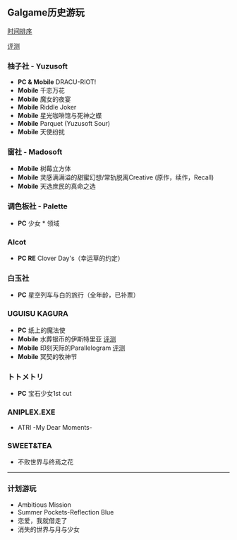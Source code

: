 ## Galgame历史游玩   
[时间排序](https://github.com/FSF0912/GalgamePlay/blob/main/TimeSorting.md)

[评测](https://github.com/FSF0912/GalgamePlay/wiki)

### 柚子社 - Yuzusoft
- **PC & Mobile** DRACU-RIOT!
- **Mobile** 千恋万花
- **Mobile** 魔女的夜宴
- **Mobile** Riddle Joker
- **Mobile** 星光咖啡馆与死神之蝶
- **Mobile** Parquet (Yuzusoft Sour)
- **Mobile** 天使纷扰

### 窗社 - Madosoft
- **Mobile** 树莓立方体
- **Mobile** 灵感满满溢的甜蜜幻想/常轨脱离Creative
 (原作，续作，Recall)
- **Mobile** 天选庶民的真命之选

### 调色板社 - Palette
- **PC** 少女 * 领域

### Alcot
- **PC RE** Clover Day's（幸运草的约定）

### 白玉社
- **PC** 星空列车与白的旅行（全年龄，已补票）

### UGUISU KAGURA
- **PC** 纸上的魔法使
- **Mobile** 水葬银币的伊斯特里亚 [评测](https://github.com/FSF0912/GalgamePlay/wiki/UGUISU-KAGURA#%E6%B0%B4%E8%91%AC%E9%93%B6%E8%B4%A7%E7%9A%84%E4%BC%8A%E6%96%AF%E7%89%B9%E9%87%8C%E4%BA%9A)
- **Mobile** 印刻天际的Parallelogram [评测](https://github.com/FSF0912/GalgamePlay/wiki/UGUISU-KAGURA#%E5%8D%B0%E5%88%BB%E5%A4%A9%E9%99%85%E7%9A%84parallelogram)
- **Mobile** 冥契的牧神节

### トトメトリ
- **PC** 宝石少女1st cut

### ANIPLEX.EXE
- ATRI -My Dear Moments-

### SWEET&TEA
- 不败世界与终焉之花
---

### 计划游玩
- Ambitious Mission
- Summer Pockets-Reflection Blue
- 恋爱，我就借走了
- 消失的世界与月与少女
